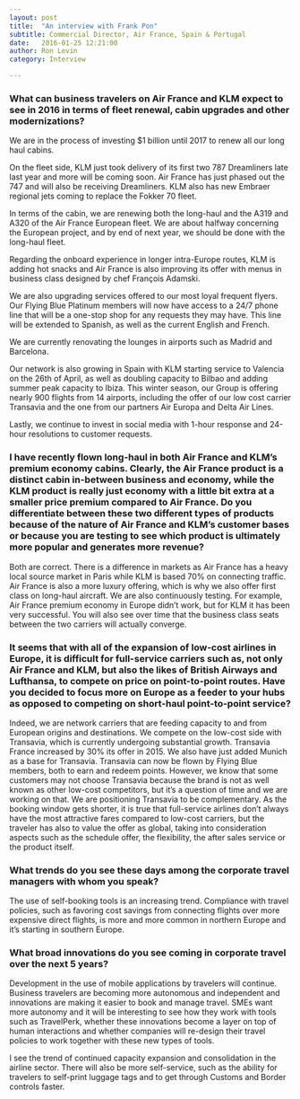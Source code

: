 ```yaml
---
layout: post
title:  "An interview with Frank Pon"
subtitle: Commercial Director, Air France, Spain & Portugal
date:   2016-01-25 12:21:00
author: Ron Levin
category: Interview

---
```


### What can business travelers on Air France and KLM expect to see in 2016 in terms of fleet renewal, cabin upgrades and other modernizations?

We are in the process of investing $1 billion until 2017 to renew all our long haul cabins. 

On the fleet side, KLM just took delivery of its first two 787 Dreamliners late last year and more will be coming soon.  Air France has just phased out the 747 and will also be receiving Dreamliners.  KLM also has new Embraer regional jets coming to replace the Fokker 70 fleet.

In terms of the cabin, we are renewing both the long-haul and the A319 and A320 of the Air France European fleet.  We are about halfway concerning the European project, and by end of next year, we should be done with the long-haul fleet.

Regarding the onboard experience in longer intra-Europe routes, KLM is adding hot snacks and Air France is also improving its offer with menus in business class designed by chef François Adamski.

We are also upgrading services offered to our most loyal frequent flyers.  Our Flying Blue Platinum members will now have access to a 24/7 phone line that will be a one-stop shop for any requests they may have.  This line will be extended to Spanish, as well as the current English and French.

We are currently renovating the lounges in airports such as Madrid and Barcelona. 

Our network is also growing in Spain with KLM starting service to Valencia on the 26th of April, as well as doubling capacity to Bilbao and adding summer peak capacity to Ibiza. This winter season, our Group is offering nearly 900 flights from 14 airports, including the offer of our low cost carrier Transavia and the one from our partners Air Europa and Delta Air Lines.

Lastly, we continue to invest in social media with 1-hour response and 24-hour resolutions to customer requests.

### I have recently flown long-haul in both Air France and KLM’s premium economy cabins.  Clearly, the Air France product is a distinct cabin in-between business and economy, while the KLM product is really just economy with a little bit extra at a smaller price premium compared to Air France.  Do you differentiate between these two different types of products because of the nature of Air France and KLM’s customer bases or because you are testing to see which product is ultimately more popular and generates more revenue?

Both are correct. There is a difference in markets as Air France has a heavy local source market in Paris while KLM is based 70% on connecting traffic.  Air France is also a more luxury offering, which is why we also offer first class on long-haul aircraft.   We are also continuously testing.  For example, Air France premium economy in Europe didn’t work, but for KLM it has been very successful.  You will also see over time that the business class seats between the two carriers will actually converge.


### It seems that with all of the expansion of low-cost airlines in Europe, it is difficult for full-service carriers such as, not only Air France and KLM, but also the likes of British Airways and Lufthansa, to compete on price on point-to-point routes.  Have you decided to focus more on Europe as a feeder to your hubs as opposed to competing on short-haul point-to-point service?

Indeed, we are network carriers that are feeding capacity to and from European origins and destinations.  We compete on the low-cost side with Transavia, which is currently undergoing substantial growth.  Transavia France increased by 30% its offer in 2015.  We also have just added Munich as a base for Transavia.  Transavia can now be flown by Flying Blue members, both to earn and redeem points.  However, we know that some customers may not choose Transavia because the brand is not as well known as other low-cost competitors, but it’s a question of time and we are working on that.  We are positioning Transavia to be complementary.  As the booking window gets shorter, it is true that full-service airlines don’t always have the most attractive fares compared to low-cost carriers, but the traveler has also to value the offer as global, taking into consideration aspects such as the schedule offer, the flexibility, the after sales service or the product itself. 


### What trends do you see these days among the corporate travel managers with whom you speak?

The use of self-booking tools is an increasing trend.  Compliance with travel policies, such as favoring cost savings from connecting flights over more expensive direct flights, is more and more common in northern Europe and it’s starting in southern Europe.


### What broad innovations do you see coming in corporate travel over the next 5 years?

Development in the use of mobile applications by travelers will continue.  Business travelers are becoming more autonomous and independent and innovations are making it easier to book and manage travel.  SMEs want more autonomy and it will be interesting to see how they work with tools such as TravelPerk, whether these innovations become a layer on top of human interactions and whether companies will re-design their travel policies to work together with these new types of tools.  

I see the trend of continued capacity expansion and consolidation in the airline sector.  There will also be more self-service, such as the ability for travelers to self-print luggage tags and to get through Customs and Border controls faster.
